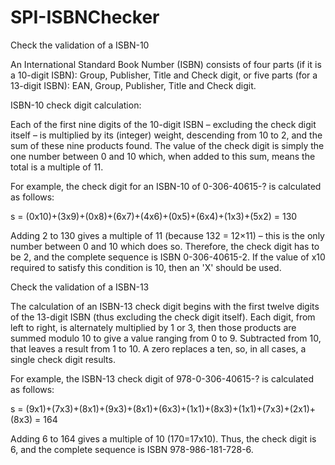 # SPI-ISBNChecker
 Check the validation of a ISBN-10

An International Standard Book Number (ISBN) consists of four parts (if it is a 10-digit ISBN): Group, Publisher, Title and Check digit, or five parts (for a 13-digit ISBN): EAN, Group, Publisher, Title and Check digit.

ISBN-10 check digit calculation:

Each of the first nine digits of the 10-digit ISBN – excluding the check digit itself – is multiplied by its (integer) weight, descending from 10 to 2, and the sum of these nine products found. The value of the check digit is simply the one number between 0 and 10 which, when added to this sum, means the total is a multiple of 11.

For example, the check digit for an ISBN-10 of 0-306-40615-? is calculated as follows:

s = (0x10)+(3x9)+(0x8)+(6x7)+(4x6)+(0x5)+(6x4)+(1x3)+(5x2) = 130

Adding 2 to 130 gives a multiple of 11 (because 132 = 12×11) – this is the only number between 0 and 10 which does so. Therefore, the check digit has to be 2, and the complete sequence is ISBN 0-306-40615-2. If the value of x10 required to satisfy this condition is 10, then an 'X' should be used.


Check the validation of a ISBN-13

The calculation of an ISBN-13 check digit begins with the first twelve digits of the 13-digit ISBN (thus excluding the check digit itself). Each digit, from left to right, is alternately multiplied by 1 or 3, then those products are summed modulo 10 to give a value ranging from 0 to 9. Subtracted from 10, that leaves a result from 1 to 10. A zero replaces a ten, so, in all cases, a single check digit results.

For example, the ISBN-13 check digit of 978-0-306-40615-? is calculated as follows:

s = (9x1)+(7x3)+(8x1)+(9x3)+(8x1)+(6x3)+(1x1)+(8x3)+(1x1)+(7x3)+(2x1)+(8x3) = 164

Adding 6 to 164 gives a multiple of 10 (170=17x10). Thus, the check digit is 6, and the complete sequence is ISBN 978-986-181-728-6.